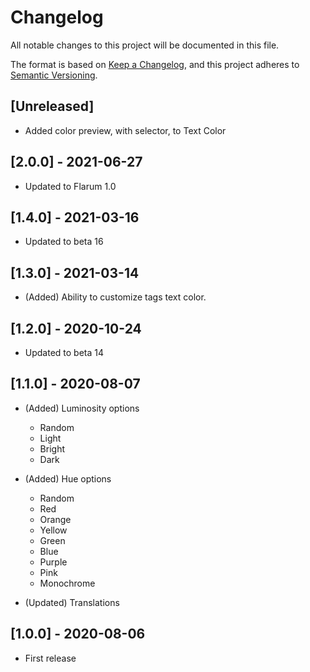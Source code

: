# Changelog

All notable changes to this project will be documented in this file.

The format is based on [Keep a Changelog](https://keepachangelog.com/en/1.0.0/),
and this project adheres to [Semantic Versioning](https://semver.org/spec/v2.0.0.html).

## [Unreleased]

- Added color preview, with selector, to Text Color

## [2.0.0] - 2021-06-27

- Updated to Flarum 1.0

## [1.4.0] - 2021-03-16

- Updated to beta 16

## [1.3.0] - 2021-03-14

- (Added) Ability to customize tags text color.

## [1.2.0] - 2020-10-24

- Updated to beta 14

## [1.1.0] - 2020-08-07

- (Added) Luminosity options
  - Random
  - Light
  - Bright
  - Dark
- (Added) Hue options
  - Random
  - Red
  - Orange
  - Yellow
  - Green
  - Blue
  - Purple
  - Pink
  - Monochrome

- (Updated) Translations

## [1.0.0] - 2020-08-06

- First release
